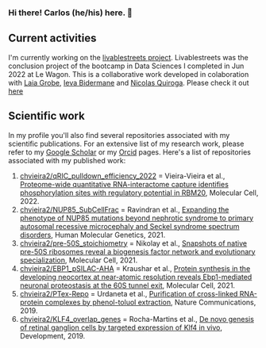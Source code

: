 ### Hi there! Carlos (he/his) here. 👋 
## Current activities
I'm currently working on the [livablestreets project](https://github.com/chvieira2/livablestreets). Livablestreets was the conclusion project of the bootcamp in Data Sciences I completed in Jun 2022 at Le Wagon. This is a collaborative work developed in colaboration with [Laia Grobe](https://github.com/Laiagdla), [Ieva Bidermane](https://github.com/ievabi) and [Nicolas Quiroga](https://github.com/nicoquiroga941). Please check it out [here](https://livablestreets.herokuapp.com/)

## Scientific work
In my profile you'll also find several repositories associated with my scientific publications. For an extensive list of my research work, please refer to my [Google Scholar](https://scholar.google.com/citations?user=0A5L-RYAAAAJ&hl=en&oi=sra) or my [Orcid](https://orcid.org/0000-0001-5443-4507) pages. Here's a list of repositories associated with my published work:
1. [chvieira2/qRIC_pulldown_efficiency_2022](https://github.com/chvieira2/qRIC_pulldown_efficiency_2022) = Vieira-Vieira et al., [Proteome-wide quantitative RNA-interactome capture identifies phosphorylation sites with regulatory potential in RBM20](https://www.cell.com/molecular-cell/fulltext/S1097-2765(22)00262-3), Molecular Cell, 2022.
2. [chvieira2/NUP85_SubCellFrac](https://github.com/chvieira2/NUP85_SubCellFrac) = Ravindran et al., [Expanding the phenotype of NUP85 mutations beyond nephrotic syndrome to primary autosomal recessive microcephaly and Seckel syndrome spectrum disorders](https://academic.oup.com/hmg/article-abstract/30/22/2068/6307744), Human Molecular Genetics, 2021.
3. [chvieira2/pre-50S_stoichiometry](https://github.com/chvieira2/pre-50S_stoichiometry) = Nikolay et al., [Snapshots of native pre-50S ribosomes reveal a biogenesis factor network and evolutionary specialization](https://www.sciencedirect.com/science/article/pii/S1097276521000927), Molecular Cell, 2021.
4. [chvieira2/EBP1_pSILAC-AHA](https://github.com/chvieira2/EBP1_pSILAC-AHA) = Kraushar et al., [Protein synthesis in the developing neocortex at near-atomic resolution reveals Ebp1-mediated neuronal proteostasis at the 60S tunnel exit](https://www.sciencedirect.com/science/article/pii/S1097276520308376), Molecular Cell, 2021.
5. [chvieira2/PTex-Repo](https://github.com/chvieira2/PTex-Repo) = Urdaneta et al., [Purification of cross-linked RNA-protein complexes by phenol-toluol extraction](https://www.nature.com/articles/s41467-019-08942-3), Nature Communications, 2019.
6. [chvieira2/KLF4_overlap_genes](https://github.com/chvieira2/KLF4_overlap_genes) = Rocha-Martins et al., [De novo genesis of retinal ganglion cells by targeted expression of Klf4 in vivo](https://journals.biologists.com/dev/article/146/16/dev176586/224191/De-novo-genesis-of-retinal-ganglion-cells-by), Development, 2019.
